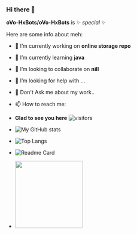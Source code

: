 ### Hi there 👋

**oVo-HxBots/oVo-HxBots** is  ✨ _special_ ✨

Here are some info about meh:

- 🔭 I’m currently working on **__online storage repo__**
- 🌱 I’m currently learning **__java__**
- 👯 I’m looking to collaborate on **__nill__**
- 🤔 I’m looking for help with ...
- 💬 Don't Ask me about my work..
- 📫 How to reach me: 



- **Glad to see you here** ![visitors](https://visitor-badge.glitch.me/badge?page_id=page.id)
- ![My GitHub stats](https://github-readme-stats.vercel.app/api?username=oVo-HxBots&count_private=true&show_icons=true&theme=vue)

- ![Top Langs](https://github-readme-stats.vercel.app/api/top-langs/?username=oVo-HxBots&theme=vue&langs_count=10)

- ![Readme Card](https://github-readme-stats.vercel.app/api/pin/?username=oVoIndia&repo=MultiUpload-Bot&theme=vue)
- <img height="180em" src="https://github-readme-stats.vercel.app/api?username=oVo-HxBots&show_icons=true&hide_border=true&&count_private=true&include_all_commits=true" />
